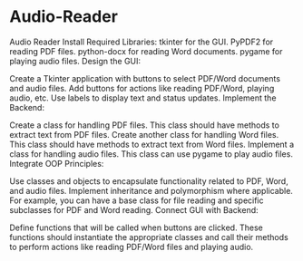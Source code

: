 # Audio-Reader
Audio Reader
Install Required Libraries:
tkinter for the GUI.
PyPDF2 for reading PDF files.
python-docx for reading Word documents.
pygame for playing audio files.
Design the GUI:

Create a Tkinter application with buttons to select PDF/Word documents and audio files.
Add buttons for actions like reading PDF/Word, playing audio, etc.
Use labels to display text and status updates.
Implement the Backend:

Create a class for handling PDF files. This class should have methods to extract text from PDF files.
Create another class for handling Word files. This class should have methods to extract text from Word files.
Implement a class for handling audio files. This class can use pygame to play audio files.
Integrate OOP Principles:

Use classes and objects to encapsulate functionality related to PDF, Word, and audio files.
Implement inheritance and polymorphism where applicable. For example, you can have a base class for file reading and specific subclasses for PDF and Word reading.
Connect GUI with Backend:

Define functions that will be called when buttons are clicked.
These functions should instantiate the appropriate classes and call their methods to perform actions like reading PDF/Word files and playing audio.
